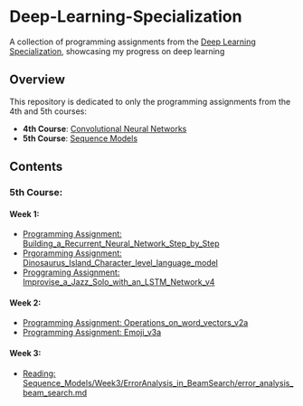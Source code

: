 # Deep-Learning-Specialization
A collection of programming assignments from the [Deep Learning Specialization](https://www.coursera.org/specializations/deep-learning), showcasing my progress on deep learning  


## Overview

This repository is dedicated to only the programming assignments from the 4th and 5th courses:
- **4th Course**: [Convolutional Neural Networks](https://www.coursera.org/learn/convolutional-neural-networks/)
- **5th Course**: [Sequence Models](https://www.coursera.org/learn/nlp-sequence-models)

## Contents

### 5th Course:
#### Week 1:
- [Programming Assignment: Building_a_Recurrent_Neural_Network_Step_by_Step](Sequence_Models/Week_1/images1/Building_a_Recurrent_Neural_Network_Step_by_Step.ipynb)
- [Prgoramming Assignment: Dinosaurus_Island_Character_level_language_model](Sequence_Models/Week_1/assignment2/Dinosaurus_Island_Character_level_language_model.ipynb)
- [Proggraming Assignment: Improvise_a_Jazz_Solo_with_an_LSTM_Network_v4](Sequence_Models/Week_1/assignment3/Improvise_a_Jazz_Solo_with_an_LSTM_Network_v4.ipynb)

#### Week 2:
- [Programming Assignment: Operations_on_word_vectors_v2a](Sequence_Models/Week2/Assignment1/Operations_on_word_vectors_v2a.ipynb)
- [Programming Assignment: Emoji_v3a](Sequence_Models/Week2/Assignment2/Emoji_v3a.ipynb)

#### Week 3:
- [Reading: Sequence_Models/Week3/ErrorAnalysis_in_BeamSearch/error_analysis_beam_search.md](Sequence_Models/Week3/ErrorAnalysis_in_BeamSearch/error_analysis_beam_search.md)

